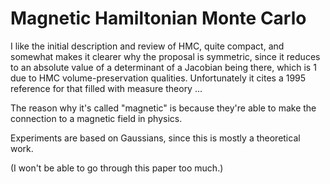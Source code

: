 # Magnetic Hamiltonian Monte Carlo

I like the initial description and review of HMC, quite compact, and somewhat
makes it clearer why the proposal is symmetric, since it reduces to an absolute
value of a determinant of a Jacobian being there, which is 1 due to HMC
volume-preservation qualities. Unfortunately it cites a 1995 reference for that
filled with measure theory ...

The reason why it's called "magnetic" is because they're able to make the
connection to a magnetic field in physics.

Experiments are based on Gaussians, since this is mostly a theoretical work.

(I won't be able to go through this paper too much.)
